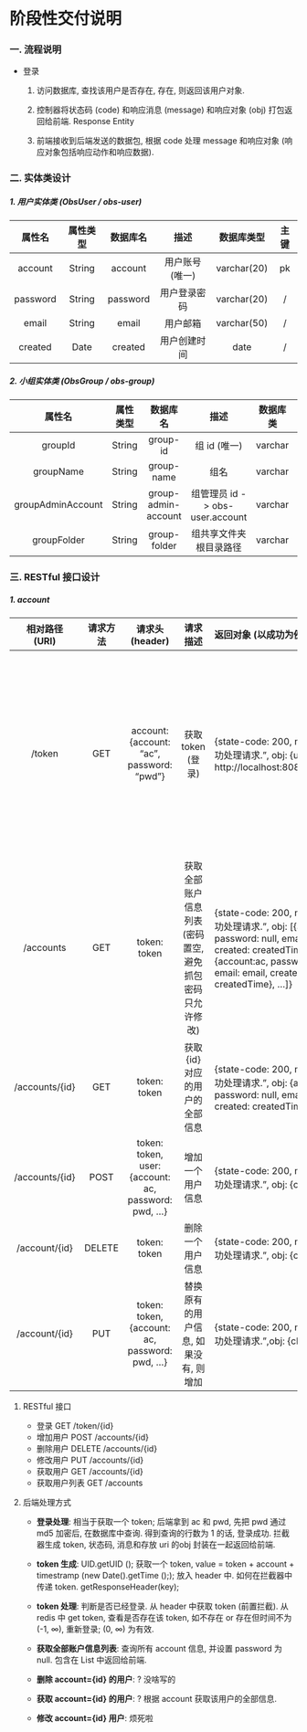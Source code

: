 # 阶段性交付说明

### 一. 流程说明

-   登录
    1.  访问数据库, 查找该用户是否存在, 存在, 则返回该用户对象.	

    2.  控制器将状态码 (code) 和响应消息 (message) 和响应对象 (obj) 打包返回给前端. Response Entity

    3.  前端接收到后端发送的数据包, 根据 code 处理 message 和响应对象 (响应对象包括响应动作和响应数据). 

        

### 二. 实体类设计

##### 1. 用户实体类 (ObsUser / obs-user)
|  属性名  | 属性类型 | 数据库名 |      描述       | 数据库类型  | 主键 |
| :------: | :------: | :------: | :-------------: | :---------: | :--: |
| account  |  String  | account  | 用户账号 (唯一) | varchar(20) |  pk  |
| password |  String  | password |  用户登录密码   | varchar(20) |  /   |
|  email   |  String  |  email   |    用户邮箱     | varchar(50) |  /   |
| created  |   Date   | created  |  用户创建时间   |    date     |  /   |

##### 2. 小组实体类 (ObsGroup / obs-group)

|      属性名       | 属性类型 |      数据库名       |              描述               | 数据库类 | 长度 | 主键 |
| :---------------: | :------: | :-----------------: | :-----------------------------: | :------: | :--: | :--: |
|      groupId      |  String  |      group-id       |          组 id (唯一)           | varchar  |  20  |  pk  |
|     groupName     |  String  |     group-name      |              组名               | varchar  |  20  |  /   |
| groupAdminAccount |  String  | group-admin-account | 组管理员 id -> obs-user.account | varchar  |  20  |  /   |
|    groupFolder    |  String  |    group-folder     |     组共享文件夹根目录路径      | varchar  |  50  |  /   |

### 三. RESTful 接口设计

##### 1. account

| 相对路径 (URI) | 请求方法 |                   请求头 (header)                   |                        请求描述                         | 返回对象 (以成功为例)                                        |                         返回对象描述                         |
| :------------: | :------: | :-------------------------------------------------: | :-----------------------------------------------------: | :----------------------------------------------------------- | :----------------------------------------------------------: |
|     /token     |   GET    |      account: {account: “ac”, password: “pwd”}      |                    获取 token (登录)                    | {state-code: 200, message: “成功处理请求.”, obj: {uri: http://localhost:8080/main.html}} | state-code: 状态码, message: 状态码对应消息, token: token, obj: {uri: 登录成功后跳转的链接} response 中存放获取到的 token |
|   /accounts    |   GET    |                    token: token                     | 获取全部账户信息列表 (密码置空, 避免抓包密码只允许修改) | {state-code: 200, message: “成功处理请求.”, obj: [{account:ac, password: null, email: email, created: createdTime}, {account:ac, password: null, email: email, created: createdTime}, …]} |                  同上, obj: {用户信息列表}                   |
| /accounts/{id} |   GET    |                    token: token                     |             获取 {id} 对应的用户的全部信息              | {state-code: 200, message: “成功处理请求.”, obj: {account:ac, password: null, email: email, created: createdTime}} |             同上, obj: {account={id} 的用户信息}             |
| /accounts/{id} |   POST   | token: token, user: {account: ac, password: pwd, …} |                    增加一个用户信息                     | {state-code: 200, message: “成功处理请求.”, obj: {chline: {1}}} |                 同上, chline: {受影响的行数}                 |
| /account/{id}  |  DELETE  |                    token: token                     |                    删除一个用户信息                     | {state-code: 200, message: “成功处理请求.”, obj: {chline: {1}}} |                             同上                             |
| /account/{id}  |   PUT    |    token: token, {account: ac, password: pwd, …}    |          替换原有的用户信息, 如果没有, 则增加           | {state-code: 200, message: “成功处理请求.”,obj: {chline: {1}}} |                             同上                             |

1.  RESTful 接口

    -   登录	   	GET /token/{id}
    -   增加用户      POST /accounts/{id}
    -   删除用户    DELETE /accounts/{id}
    -   修改用户       PUT /accounts/{id}
    -   获取用户       GET /accounts/{id}
    -   获取用户列表   GET /accounts

2.  后端处理方式

    -   <b>登录处理</b>: 相当于获取一个 token; 后端拿到 ac 和 pwd, 先把 pwd 通过 md5 加密后, 在数据库中查询. 得到查询的行数为 1 的话, 登录成功. 拦截器生成 token, 状态码, 消息和存放 uri 的obj 封装在一起返回给前端.
    -   <b>token 生成</b>: UID.getUID (); 获取一个 token, value = token + account + timestramp (new Date().getTime ();); 放入 header 中. 如何在拦截器中传递 token. getResponseHeader(key);
    
    -   <b>token 处理</b>: 判断是否已经登录. 从 header 中获取 token (前置拦截). 从 redis 中 get token, 查看是否存在该 token, 如不存在 or 存在但时间不为 (-1, ∞), 重新登录; (0, ∞) 为有效.
    
    -   <b>获取全部账户信息列表</b>: 查询所有 account 信息, 并设置 password 为 null. 包含在 List 中返回给前端.
    -   <b>删除 account={id} 的用户</b>: ? 没啥写的
    -   <b>获取 account={id} 的用户</b>: ? 根据 account 获取该用户的全部信息.
    -   <b>修改 account={id} 用户</b>: 烦死啦